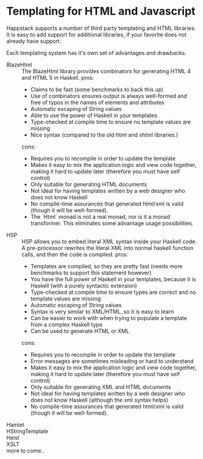 Templating for HTML and Javascript
==================================

Happstack supports a number of third party templating and HTML
libraries. It is easy to add support for additional libraries, if your
favorite does not already have support.

Each templating system has it's own set of advantages and drawbacks.

<dl>
 <dt>BlazeHtml</dt>
   <dd>The BlazeHtml library provides combinators for generating HTML 4 and HTML 5 in Haskell.
    pros:
     <ul>
      <li>Claims to be fast (some benchmarks to back this up)</li>
      <li>Use of combinators ensures output is always well-formed and free of typos in the names of elements and attributes</li>
      <li>Automatic escaping of String values</li>
      <li>Able to use the power of Haskell in your templates</li>
      <li>Type-checked at compile time to ensure no template values are missing</li>
      <li>Nice syntax (compared to the old html and xhtml libraries.)</li>
     </ul>
    cons:
     <ul>
      <li>Requires you to recompile in order to update the template</li>
      <li>Makes it easy to mix the application logic and view code together, making it hard to update later (therefore you must have self control)</li>
      <li>Only suitable for generating HTML documents</li>
      <li>Not ideal for having templates written by a web designer who does not know Haskell</li>
      <li>No compile-time assurances that generated html/xml is valid (though it will be well-formed).</li>
      <li>The `Html` monad is not a real monad, nor is it a monad transformer. This eliminates some advantage usage possibilities.</li>
     </ul>
   </dd>

 <dt>HSP</dt>
   <dd>HSP allows you to embed literal XML syntax inside your Haskell code. A pre-processor rewrites the literal XML into normal haskell function calls, and then the code is compiled.
    pros:
     <ul>
      <li>Templates are compiled, so they are pretty fast (needs more benchmarks to support this statement however)</li>
      <li>You have the full power of Haskell in your templates, because it is Haskell (with a purely syntactic extension)</li>
      <li>Type-checked at compile time to ensure types are correct and no template values are missing</li>
      <li>Automatic escaping of String values</li>
      <li>Syntax is very similar to XML/HTML, so it is easy to learn</li>
      <li>Can be easier to work with when trying to populate a template from a complex Haskell type     
      <li>Can be used to generate HTML or XML</li>
     </ul>
    cons:
     <ul>
      <li>Requires you to recompile in order to update the template</li>
      <li>Error messages are sometimes misleading or hard to understand</li>
      <li>Makes it easy to mix the application logic and view code together, making it hard to update later (therefore you must have self control)</li>
      <li>Only suitable for generating XML and HTML documents</li>
      <li>Not ideal for having templates written by a web designer who does not know Haskell (although the xml syntax helps)</li>
      <li>No compile-time assurances that generated html/xml is valid (though it will be well-formed).</li>
     </ul>
   </dd>
  <dt>Hamlet</dt><dd></dd>
  <dt>HStringTemplate</dt><dd></dd>
  <dt>Heist</dt><dd></dd>
  <dt>XSLT</dt><dd></dd>
  <dt>more to come..</dt><dd></dd>
</dl>


